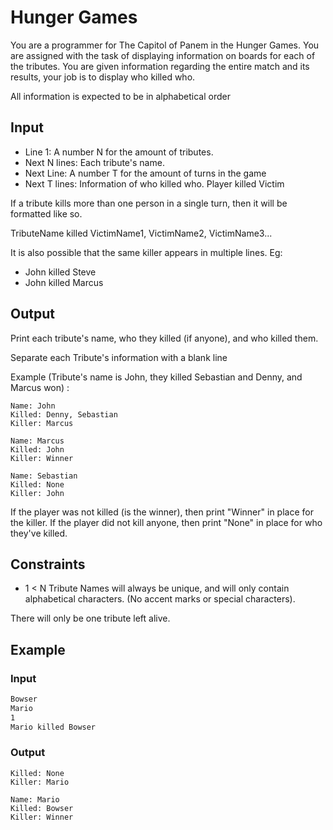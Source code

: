 ﻿# Hunger Games
You are a programmer for The Capitol of Panem in the Hunger Games. You are assigned with the task of displaying information on boards for each of the tributes. You are given information regarding the entire match and its results, your job is to display who killed who.

All information is expected to be in alphabetical order

## Input
* Line 1: A number N for the amount of tributes.
* Next N lines: Each tribute's name.
* Next Line: A number T for the amount of turns in the game
* Next T lines: Information of who killed who. Player killed Victim

If a tribute kills more than one person in a single turn, then it will be formatted like so.

TributeName killed VictimName1, VictimName2, VictimName3...

It is also possible that the same killer appears in multiple lines. Eg:

* John killed Steve
* John killed Marcus

## Output
Print each tribute's name, who they killed (if anyone), and who killed them.

Separate each Tribute's information with a blank line

Example (Tribute's name is John, they killed Sebastian and Denny, and Marcus won) :
```
Name: John
Killed: Denny, Sebastian
Killer: Marcus

Name: Marcus
Killed: John
Killer: Winner

Name: Sebastian
Killed: None
Killer: John
```

If the player was not killed (is the winner), then print "Winner" in place for the killer.
If the player did not kill anyone, then print "None" in place for who they've killed.

## Constraints
* 1 < N
Tribute Names will always be unique, and will only contain alphabetical characters. (No accent marks or special characters).

There will only be one tribute left alive.

## Example

### Input
```2
Bowser
Mario
1
Mario killed Bowser
```
### Output
```Name: Bowser
Killed: None
Killer: Mario

Name: Mario
Killed: Bowser
Killer: Winner
```